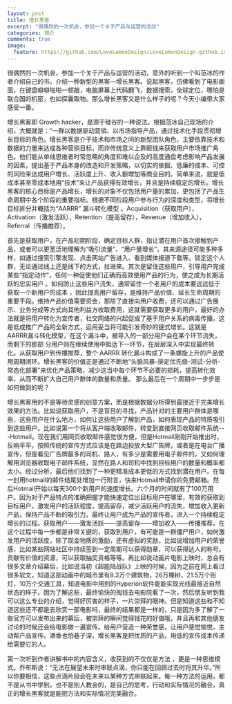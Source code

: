 ```yaml
---
layout: post
title: 增长黑客
excerpt: "很偶然的一次机会，参加一个关于产品与运营的活动"
categories: 简介
comments: true
image:
  feature: https://github.com/LoveLemonDesign/LoveLemonDesign.github.io/raw/master/_posts/images/hack.jpg
---
```


很偶然的一次机会，参加一个关于产品与运营的活动，意外的听到一个叫范冰的作者介绍自己的书，介绍一种新型的黑客—增长黑客。说起黑客，仿佛看到了电影画面，在键盘噼噼啪啪一顿敲，电脑屏幕上代码翻飞，数据搜索，全球定位，哪怕是联合国的机密，也如探囊取物。那么增长黑客又是什么样子的呢？今天小编带大家感受一番。  

增长黑客即 Growth hacker，是源于硅谷的一种说法。根据范冰自己现场的介绍，大概就是：“一群以数据驱动营销、以市场指导产品，通过技术化手段贯彻增长目标的角色。增长黑客是介于技术和市场之间的新型团队角色，主要依靠技术和数据的力量来达成各种营销目标，而非传统意义上靠砸钱来获取用户市场推广角色。他们能从单线思维者时常忽略的角度和难以企及的高度通盘考虑影响产品发展的因素，提出基于产品本身的改造和开发策略，以切实的依据、低廉的成本、可控的风险来达成用户增长、活跃度上升、收入额增加等商业目的。简单来说，就是低成本甚至零成本地用“技术”来让产品获得有效增长，并且是持续稳定的增长。增长黑客的核心目标是产品增长，增长的对象不仅包括用户量的累加，更包括了产品生命周期中各个阶段的重要指标。根据不同阶段用户参与行为的深度和类型，将增长目标拆分并概括为“AARRR” 漏斗转化模型 。Acquisition（获取用户），Activation（激发活跃），Retention（提高留存），Revenue（增加收入），Referral（传播推荐）。  

首先是获取用户，在产品初期阶段，确定目标人群，指让潜在用户首次接触到产品，或者可以更宽泛地理解为“吸引流量”、“用户量增长”。其来源途径可能多种多样，如通过搜索引擎发现、点击网站广告进入、看到媒体报道下载等。锁定这个人群，无论通过线上还是线下的方式，拉进来。其次是留住这些用户，引导用户完成某些“指定动作”，任何一种促使他们正确而高效使用产品的行为，使之成为长期活跃的忠实用户 。如何防止这些用户流失，通常留住一个老用户的成本要远远低于获取一个新用户的成本 ，因此提高用户留存，是维持产品价值、延长生命周期的重要手段。维持产品价值需要资金，那除了直接向用户收费，还可以通过广告展示、业务分成等方式向其他利益方收取费用，这就需要获取更多的用户，最好的办法就是将用户转化为宣传者，社交网络的兴起促成了基于用户关系的病毒传播，这是低成推广产品的全新方式，运用妥当将可能引发奇妙的链式增长。这就是AARRR漏斗转化模型，在这个漏斗中，被导入的一部分用户会在某个环节流失，而剩下的那部 分用户则在继续使用中抵达下一环节，在层层深入中实现最终转化。从获取用户到传播推荐，整个 AARRR 转化漏斗构成了一条螺旋上升的产品使用周期闭环。增长黑客的价值正是通过不断地“头脑风暴-排定优先级-测试-分析-常态化部署”来优化产品策略，减少这当中每个环节不必要的损耗，提高转化效率，从而不断扩大自己用户群体的数量和质量。 那么最后在一个周期中一步步是如何做到的呢？  

增长黑客用的不是等待灵感的创意方案，而是根据数据分析得到最接近于完美增长效果的方法。比如说获取用户，不是盲目的寻找，产品针对的主要用户群体是哪些，这些用户在什么地方，如何让这些用户了解到产品，如何表现产品的特质吸引到这些用户。比如说第一个将从客户端收取邮件，转变到直接网页收取邮件系统---Hotmail。现在我们用网页收取邮件感觉很方便，但是Hotmail刚刚开始推出时，反响平平，按照传统的宣传方式应该是在路边投放大型广告牌，或者是在电台广播宣传，但是看见广告牌最多的司机、路人，有多少是需要用电子邮件的，又如何理解用浏览器收取电子邮件系统，显然在路人和司机中找到目标用户的数量和概率都太小。经过分析，最后他们找到了一种更精准成本更低的方式找到潜在用户。在每一封用hotmail的邮件结尾处增加一行附言，快来Hotmail申请你的免费邮箱。然后Hotmail开始以每天300个新用户的速度增长。六个月的时间就有了100万用户。因为对于产品特点的准确把握才能快速定位出目标用户在哪里，有效的获取到目标用户，激发用户的活跃程度，提高留存，减少活跃用户的流失，增加收入更新产品，保持产品不断的吸引力，最终让用户成为产品的宣传者，进入一个持续稳定增长的过程。获取用户——激发活跃——提高留存——增加收入——传播推荐。在这个过程中每一步都是非常关键的，获取到用户，有可能是一群僵尸用户，如何激发用户的活跃度，除了现金物质的激励，还有虚拟的奖励，比如说增加用户的荣誉感，比如某些网站社区中持续签到一定周期可以获得勋章，可以获得达人的称号。贡献有价值的资源，可以获取抽奖资格等等。再比如说动画片电影上映时，总会有很多文章介绍幕后，比如说当初《超能陆战队》上映的时候，因为之前在网上看过很多软文，知道这部动画中的城市里有8.3万个建筑物，26万棵树，21.5万个街灯，10万个交通工具，知道电影中用到的Hyperion软件能能实现光线最接近自然状态的样子。因为了解这些，最终愉快的掏钱去电影院看了一次，然后朋友听到我可以这么专业的介绍，觉得好厉害的样子，一片崇拜的眼神。但是知道这些和不知道这些还不都是去欣赏一部电影吗，最终的结果都是一样的，只是因为多了解了一些官方可以发布出来的幕后，被崇拜的瞬间觉得钱花的好值哦，并且再和其他朋友讨论的时候还会给电影做一遍宣传。给用户营造一种荣誉感，让用户感觉愉悦，主动帮产品宣传。酒香也怕巷子深，增长黑客是把优质的产品，用低的宣传成本传递给需要它的人。  

第一次听到作者讲解书中的内容含义，收获到的不仅仅是方法 ，更是一种思维模式。乔布斯说：“无法在展望未来时串联点滴，你只能在回顾过去时将其升华。”所以你要相信，这些点滴片段会在未来以某种方式串联起来。每一种方法的运用，都不是从书中学到，也不是别人教会的，是自己的思考，行动和实际情况的融合，真正的增长黑客就是能把方法和实际情况完美融合。  


